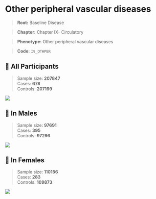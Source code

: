 # Other peripheral vascular diseases

> **Root:** Baseline Disease  

> **Chapter:** Chapter IX- Circulatory  

> **Phenotype:** Other peripheral vascular diseases  

> **Code:** `I9_OTHPER`

## 🧪 All Participants  
> Sample size: **207847**  
> Cases: **678**  
> Controls: **207169**
<img src="/Disease/Figures/ALL/Baseline/I9_OTHPER.png"/>
<CsvTable src="/Disease/Data/ALL/Baseline/LG_I9_OTHPER.csv" label="🔍 View full results" />

## 👨 In Males  
> Sample size: **97691**  
> Cases: **395**  
> Controls: **97296**
<img src="/Disease/Figures/Male/Baseline/I9_OTHPER.png"/>
<CsvTable src="/Disease/Data/Male/Baseline/LG_I9_OTHPER.csv" label="🔍 View full results" />

## 👩 In Females  
> Sample size: **110156**  
> Cases: **283**  
> Controls: **109873**
<img src="/Disease/Figures/Female/Baseline/I9_OTHPER.png"/>
<CsvTable src="/Disease/Data/Female/Baseline/LG_I9_OTHPER.csv" label="🔍 View full results" />
